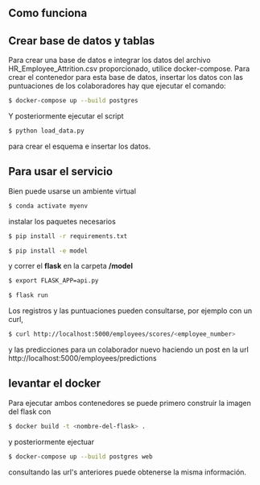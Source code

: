 ## Como funciona
## Crear base de datos y tablas
Para crear una base de datos e integrar los datos del archivo HR_Employee_Attrition.csv proporcionado, utilice docker-compose. Para crear el contenedor para esta base de datos, insertar los datos con las puntuaciones de los colaboradores hay que ejecutar el comando:

```bash
$ docker-compose up --build postgres
```

Y posteriormente ejecutar el script
```bash
$ python load_data.py
```
para crear el esquema e insertar los datos.

## Para usar el servicio
Bien puede usarse un ambiente virtual

```bash
$ conda activate myenv
```

instalar los paquetes necesarios
```bash
$ pip install -r requirements.txt
```

```bash
$ pip install -e model
```

y correr el **flask** en la carpeta **/model**

```bash
$ export FLASK_APP=api.py
```

```bash
$ flask run
```

Los registros y las puntuaciones pueden consultarse, por ejemplo con un curl,
```bash
$ curl http://localhost:5000/employees/scores/<employee_number>
```
y las predicciones para un colaborador nuevo haciendo un post en la url http://localhost:5000/employees/predictions


## levantar el docker
Para ejecutar ambos contenedores se puede primero construir la imagen del flask con
```bash
$ docker build -t <nombre-del-flask> .
```

y posteriormente ejectuar
```bash
$ docker-compose up --build postgres web
```

consultando las url's anteriores puede obtenerse la misma información.
